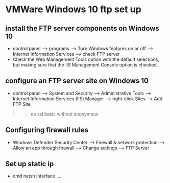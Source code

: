 VMWare Windows 10 ftp set up
========

## install the FTP server components on Windows 10

- control panel --> programs --> Turn Windows features on or off --> Internet Information Services --> check FTP server
- Check the Web Management Tools option with the default selections, but making sure that the IIS Management Console option is checked.

## configure an FTP server site on Windows 10

- control panel --> System and Security --> Administrative Tools --> Internet Information Services (IIS) Manager --> right-click Sites --> Add FTP Site 
>> no ssl
>> basic without anonymous

## Configuring firewall rules
- Windows Defender Security Center --> Firewall & network protection --> Allow an app through firewall --> Change settings -->  FTP Server

## Set up static ip
- cmd netsh interface ....
